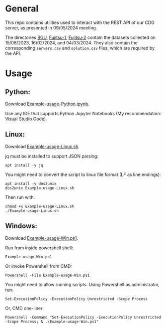 # General
This repo contains utilities used to interact with the REST API of our CDG server, as presented in 09/05/2024 meeting.

The directories [BGU](BGU), [Fujitsu-1](Fujitsu-1), [Fujitsu-2](Fujitsu-1) contain the datasets collected on 15/08/2023, 16/02/2024, and 04/03/2024.
They also contain the corresponding `servers.csv` and `solution.csv` files, which are required by the API.

# Usage

## Python:
Download [Example-usage-Python.ipynb](Example-usage-Python.ipynb).

Use any IDE that supports Python Jupyter Notebooks (My recommendation: Visual Studio Code).

## Linux:
Download [Example-usage-Linux.sh](Example-usage-Linux.sh).

jq must be installed to support JSON parsing:
```
apt install -y jq
```
You might need to convert the script to linux file format (LF as line endings):
```
apt install -y dos2unix
dos2unix Example-usage-Linux.sh
```
Then run with:
```
chmod +x Example-usage-Linux.sh
./Example-usage-Linux.sh
```

## Windows:
Download [Example-usage-Win.ps1](Example-usage-Win.ps1).

Run from inside powershell shell:
```
Example-usage-Win.ps1
```
Or invoke Powershell from CMD:
```
Powershell -File Example-usage-Win.ps1
```
You might need to allow running scripts.
Using Powershell as administrator, run:
```
Set-ExecutionPolicy -ExecutionPolicy Unrestricted -Scope Process
```
Or, CMD one-liner:
```
Powershell -Command "Set-ExecutionPolicy -ExecutionPolicy Unrestricted -Scope Process; & .\Example-usage-Win.ps1"
```
